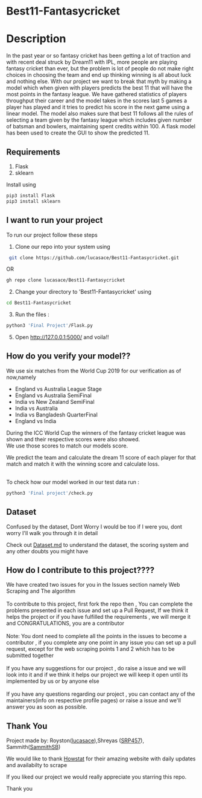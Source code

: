 # Best11-Fantasycricket

# Description 

In the past year or so fantasy cricket has been getting a lot of traction and with recent deal struck by Dream11 with IPL, more people are playing fantasy cricket than ever, but the problem is lot of people do not make right choices in choosing the team and end up thinking winning is all about luck and nothing else. With our project we want to break that myth by making a model which when given with players predicts the best 11 that will have the most points in the fantasy league. We have gathered statistics of players throughput their career and the model takes in the scores last 5 games a player has played and it tries to predict his score in the next game using a linear model. The model also makes sure that best 11 follows all the rules of selecting a team given by the fantasy league which includes given number of batsman and bowlers, maintaining spent credits within 100. A flask model has been used to create the GUI to show the predicted 11.

## Requirements

1. Flask
2. sklearn

Install using </br>
```bash
pip3 install Flask
pip3 install sklearn
```

## I want to run your project

To run our project follow these steps

1. Clone our repo into your system using 
 ```bash
  git clone https://github.com/lucasace/Best11-Fantasycricket.git
  ```
  OR
 
 ```bash
 gh repo clone lucasace/Best11-Fantasycricket
 
 ```
2. Change your directory to 'Best11-Fantasycricket' using
```bash
cd Best11-Fantasycricket
``` 

3. Run the files : 
```bash
python3 'Final Project'/Flask.py

```
5. Open http://127.0.0.1:5000/  and voila!! 

## How do you verify your model??

We use six matches from the World Cup 2019 for our verification as of now,namely

* England vs Australia League Stage
* England vs Australia SemiFinal
* India vs New Zealand SemiFinal
* India vs Australia
* India vs Bangladesh QuarterFinal
* England vs India

During the ICC World Cup the winners of the fantasy cricket league was shown and their respective scores were also showed.
</br>We use those scores to match our models score.

We predict the team and calculate the dream 11 score of each player for that match and match it with the winning score and calculate loss.   
</br>

To check how our model worked in our test data run : 

```bash
python3 'Final project'/check.py 

```
## Dataset

Confused by the dataset, Dont Worry I would be too if I were you, dont worry I'll walk you through it in detail

Check out [Dataset.md](https://github.com/lucasace/Best11-Fantasycricket/blob/master/Dataset.md) to understand the dataset, the scoring system and any other doubts you might have

## How do I contribute to this project????

We have created two issues for you in the Issues section namely Web Scraping and The algorithm </br></br>
To contribute to this project, first fork the repo then , You can complete the problems presented in each issue and set up a Pull Request, If we think it helps the project or if you have fulfilled the requirements , we will merge it and CONGRATULATIONS, you are a contributor</br></br>
Note: You dont need to complete all the points in the issues to become a contributor , if you complete any one point in any issue you can set up a pull request, except for the web scraping points 1 and 2 which has to be submitted together
</br></br>
If you have any suggestions for our project , do raise a issue and we will look into it and if we think it helps our project we will keep it open until its implemented by us or by anyone else 
</br></br>
If you have any questions regarding our project , you can contact any of the maintainers(info on respective profile pages) or raise a issue and we'll answer you as soon as possible.  

## Thank You 

Project made by: Royston([lucasace](https://github.com/lucasace)),Shreyas ([SRP457](https://github.com/SRP457)), Sammith([SammithSB](https://github.com/SammithSB))</br>

We would like to thank [Howstat](http://www.howstat.com/cricket/home.asp) for their amazing website with daily updates and availabilty to scrape 

If you liked our project we would really appreciate you starring this repo.

Thank you
